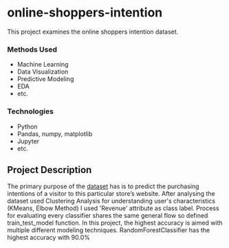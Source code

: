 # online-shoppers-intention
This project examines the online shoppers intention dataset.

### Methods Used
* Machine Learning
* Data Visualization
* Predictive Modeling
* EDA
* etc.

### Technologies
* Python
* Pandas, numpy, matplotlib
* Jupyter
* etc. 

## Project Description

The primary purpose of the [dataset](https://www.kaggle.com/henrysue/online-shoppers-intention) has  is to predict the purchasing intentions of a visitor to this particular store’s website. 
After analysing the dataset used Clustering Analysis for understanding user's characteristics (KMeans, Elbow Method)
I used 'Revenue' attribute as class label.
Process for evaluating every classifier shares the same general flow so defined train_test_model function.
In this project, the highest accuracy is aimed with multiple different modeling techniques. 
RandomForestClassifier has the highest accuracy with 90.0%
